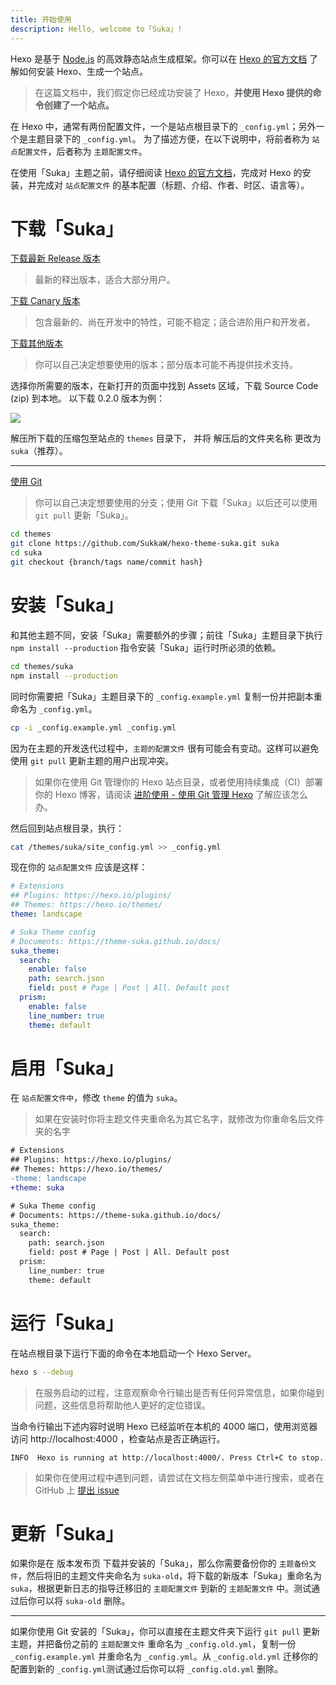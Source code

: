 ```yaml
---
title: 开始使用
description: Hello, welcome to「Suka」!
---
```


Hexo 是基于 [Node.js](https://nodejs.org/) 的高效静态站点生成框架。你可以在 [Hexo 的官方文档](https://hexo.io/zh-cn/docs/) 了解如何安装 Hexo、生成一个站点。

> 在这篇文档中，我们假定你已经成功安装了 Hexo，**并使用 Hexo 提供的命令创建了一个站点。**

在 Hexo 中，通常有两份配置文件，一个是站点根目录下的 `_config.yml`；另外一个是主题目录下的 `_config.yml`。 为了描述方便，在以下说明中，将前者称为 `站点配置文件`，后者称为 `主题配置文件`。

在使用「Suka」主题之前，请仔细阅读 [Hexo 的官方文档](https://hexo.io/zh-cn/docs/)，完成对 Hexo 的安装，并完成对 `站点配置文件` 的基本配置（标题、介绍、作者、时区、语言等）。

# 下载「Suka」

[下载最新 Release 版本](https://github.com/SukkaW/hexo-theme-suka/releases/latest)

> 最新的释出版本，适合大部分用户。

[下载 Canary 版本](https://github.com/SukkaW/hexo-theme-suka/archive/canary.zip)

> 包含最新的、尚在开发中的特性，可能不稳定；适合进阶用户和开发者。

[下载其他版本](https://github.com/SukkaW/hexo-theme-suka/releases)

> 你可以自己决定想要使用的版本；部分版本可能不再提供技术支持。

选择你所需要的版本，在新打开的页面中找到 Assets 区域，下载 Source Code (zip) 到本地。
以下载 0.2.0 版本为例：

![](/docs/assets/img/download-suka.png)

解压所下载的压缩包至站点的 `themes` 目录下， 并将 解压后的文件夹名称 更改为 `suka`（推荐）。

----

[使用 Git](https://github.com/SukkaW/hexo-theme-suka)

> 你可以自己决定想要使用的分支；使用 Git 下载「Suka」以后还可以使用 `git pull` 更新「Suka」。

```bash
cd themes
git clone https://github.com/SukkaW/hexo-theme-suka.git suka
cd suka
git checkout {branch/tags name/commit hash}
```

# 安装「Suka」

和其他主题不同，安装「Suka」需要额外的步骤；前往「Suka」主题目录下执行 `npm install --production` 指令安装「Suka」运行时所必须的依赖。

```bash
cd themes/suka
npm install --production
```

同时你需要把「Suka」主题目录下的 `_config.example.yml` 复制一份并把副本重命名为 `_config.yml`。

```bash
cp -i _config.example.yml _config.yml
```

因为在主题的开发迭代过程中，`主题的配置文件` 很有可能会有变动。这样可以避免使用 `git pull` 更新主题的用户出现冲突。

> 如果你在使用 Git 管理你的 Hexo 站点目录，或者使用持续集成（CI）部署你的 Hexo 博客，请阅读 [进阶使用 - 使用 Git 管理 Hexo](/docs/expert/#%E4%BD%BF%E7%94%A8-Git-%E7%AE%A1%E7%90%86-Hexo) 了解应该怎么办。

然后回到站点根目录，执行：

```bash
cat /themes/suka/site_config.yml >> _config.yml
```

现在你的 `站点配置文件` 应该是这样：

```yaml
# Extensions
## Plugins: https://hexo.io/plugins/
## Themes: https://hexo.io/themes/
theme: landscape

# Suka Theme config
# Documents: https://theme-suka.github.io/docs/
suka_theme:
  search:
    enable: false
    path: search.json
    field: post # Page | Post | All. Default post
  prism:
    enable: false
    line_number: true
    theme: default
```

# 启用「Suka」

在 `站点配置文件中`，修改 `theme` 的值为 `suka`。

>如果在安装时你将主题文件夹重命名为其它名字，就修改为你重命名后文件夹的名字

```diff
# Extensions
## Plugins: https://hexo.io/plugins/
## Themes: https://hexo.io/themes/
-theme: landscape
+theme: suka

# Suka Theme config
# Documents: https://theme-suka.github.io/docs/
suka_theme:
  search:
    path: search.json
    field: post # Page | Post | All. Default post
  prism:
    line_number: true
    theme: default
```

# 运行「Suka」

在站点根目录下运行下面的命令在本地启动一个 Hexo Server。

```bash
hexo s --debug
```

> 在服务启动的过程，注意观察命令行输出是否有任何异常信息，如果你碰到问题，这些信息将帮助他人更好的定位错误。

当命令行输出下述内容时说明 Hexo 已经监听在本机的 4000 端口，使用浏览器访问 http://localhost:4000 ，检查站点是否正确运行。

```
INFO  Hexo is running at http://localhost:4000/. Press Ctrl+C to stop.
```

> 如果你在使用过程中遇到问题，请尝试在文档左侧菜单中进行搜索，或者在 GitHub 上 [提出 issue](https://github.com/SukkaW/hexo-theme-suka/issues/new)

# 更新「Suka」

如果你是在 版本发布页 下载并安装的「Suka」，那么你需要备份你的 `主题备份文件`，然后将旧的主题文件夹命名为 `suka-old`，将下载的新版本「Suka」重命名为 `suka`，根据更新日志的指导迁移旧的 `主题配置文件` 到新的 `主题配置文件` 中。测试通过后你可以将 `suka-old` 删除。

----

如果你使用 Git 安装的「Suka」，你可以直接在主题文件夹下运行 `git pull` 更新主题，并把备份之前的 `主题配置文件` 重命名为 `_config.old.yml`，复制一份 `_config.example.yml` 并重命名为 `_config.yml`。从 `_config.old.yml` 迁移你的配置到新的 `_config.yml`测试通过后你可以将 `_config.old.yml` 删除。
